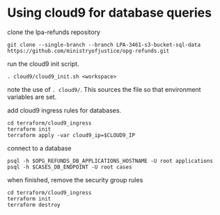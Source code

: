 # Using cloud9 for database queries

clone the lpa-refunds repository
```
git clone --single-branch --branch LPA-3461-s3-bucket-sql-data  https://github.com/ministryofjustice/opg-refunds.git
```

run the cloud9 init script.
```
. cloud9/cloud9_init.sh <workspace>
```
note the use of `. cloud9/`. This sources the file so that environment variables are set.

add cloud9 ingress rules for databases.
```
cd terraform/cloud9_ingress
terraform init
terraform apply -var cloud9_ip=$CLOUD9_IP
```

connect to a database
```
psql -h $OPG_REFUNDS_DB_APPLICATIONS_HOSTNAME -U root applications
psql -h $CASES_DB_ENDPOINT -U root cases
```

when finished, remove the security group rules
```
cd terraform/cloud9_ingress
terraform init
terraform destroy
```